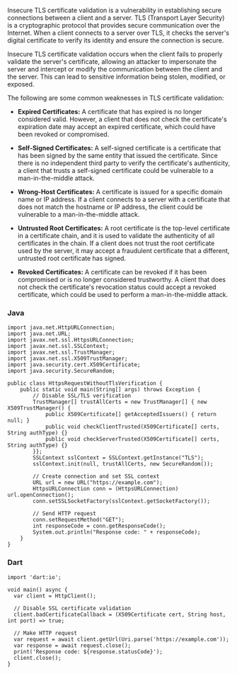 Insecure TLS certificate validation is a vulnerability in establishing secure connections between a client and a server. TLS (Transport Layer Security) is a cryptographic protocol that provides secure communication over the Internet. When a client connects to a server over TLS, it checks the server's digital certificate to verify its identity and ensure the connection is secure.

Insecure TLS certificate validation occurs when the client fails to properly validate the server's certificate, allowing an attacker to impersonate the server and intercept or modify the communication between the client and the server. This can lead to sensitive information being stolen, modified, or exposed.

The following are some common weaknesses in TLS certificate validation:

- **Expired Certificates:** A certificate that has expired is no longer considered valid. However, a client that does not check the certificate's expiration date may accept an expired certificate, which could have been revoked or compromised.

- **Self-Signed Certificates:** A self-signed certificate is a certificate that has been signed by the same entity that issued the certificate. Since there is no independent third party to verify the certificate's authenticity, a client that trusts a self-signed certificate could be vulnerable to a man-in-the-middle attack.

- **Wrong-Host Certificates:** A certificate is issued for a specific domain name or IP address. If a client connects to a server with a certificate that does not match the hostname or IP address, the client could be vulnerable to a man-in-the-middle attack.

- **Untrusted Root Certificates:** A root certificate is the top-level certificate in a certificate chain, and it is used to validate the authenticity of all certificates in the chain. If a client does not trust the root certificate used by the server, it may accept a fraudulent certificate that a different, untrusted root certificate has signed.

- **Revoked Certificates:** A certificate can be revoked if it has been compromised or is no longer considered trustworthy. A client that does not check the certificate's revocation status could accept a revoked certificate, which could be used to perform a man-in-the-middle attack.

### Java

```
import java.net.HttpURLConnection;
import java.net.URL;
import javax.net.ssl.HttpsURLConnection;
import javax.net.ssl.SSLContext;
import javax.net.ssl.TrustManager;
import javax.net.ssl.X509TrustManager;
import java.security.cert.X509Certificate;
import java.security.SecureRandom;

public class HttpsRequestWithoutTlsVerification {
    public static void main(String[] args) throws Exception {
        // Disable SSL/TLS verification
        TrustManager[] trustAllCerts = new TrustManager[] { new X509TrustManager() {
            public X509Certificate[] getAcceptedIssuers() { return null; }
            public void checkClientTrusted(X509Certificate[] certs, String authType) {}
            public void checkServerTrusted(X509Certificate[] certs, String authType) {}
        }};
        SSLContext sslContext = SSLContext.getInstance("TLS");
        sslContext.init(null, trustAllCerts, new SecureRandom());

        // Create connection and set SSL context
        URL url = new URL("https://example.com");
        HttpsURLConnection conn = (HttpsURLConnection) url.openConnection();
        conn.setSSLSocketFactory(sslContext.getSocketFactory());

        // Send HTTP request
        conn.setRequestMethod("GET");
        int responseCode = conn.getResponseCode();
        System.out.println("Response code: " + responseCode);
    }
}
```

### Dart

```
import 'dart:io';

void main() async {
  var client = HttpClient();

  // Disable SSL certificate validation
  client.badCertificateCallback = (X509Certificate cert, String host, int port) => true;

  // Make HTTP request
  var request = await client.getUrl(Uri.parse('https://example.com'));
  var response = await request.close();
  print('Response code: ${response.statusCode}');
  client.close();
}

```